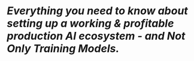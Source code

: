 

# ***Everything you need to know about setting up a working & profitable production AI ecosystem - and Not Only Training Models.***

<!-- 
Welcome to our project! Here, we'll dive deep into the journey of transforming AI projects from mere concepts and models into fully operational production systems. This guide covers a range of topics, from initial design and development to deployment, scaling, and maintenance in a production environment. Whether you're a seasoned AI professional or just starting, this resource is designed to provide you with the knowledge and tools you need to succeed. Stay tuned as we explore the best practices, challenges, and solutions in the world of AI production ecosystems.
-->

